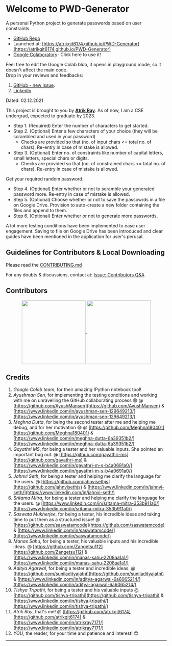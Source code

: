 # Welcome to PWD-Generator
A personal Python project to generate passwords based on user constraints.

* [GitHub Repo](https://github.com/AtrikGit6174/PWD-Generator)
* Launched at: [https://atrikgit6174.github.io/PWD-Generator](https://atrikgit6174.github.io/PWD-Generator)
* [Google Colaboratory](https://colab.research.google.com/github/AtrikGit6174/PWD-Generator/blob/main/PWD_Generator.ipynb)- Click here to use it!

Feel free to edit the Google Colab blob, it opens in playground mode, so it doesn't affect the main code.
<br/>
Drop in your reviews and feedbacks:
1. [GitHub - new issue](https://github.com/AtrikGit6174/PWD-Generator/issues/new/choose).
2. [LinkedIn](https://www.linkedin.com/in/atrikray7171/)

Dated: 02.12.2021

This project is brought to you by **[Atrik Ray](https://github.com/AtrikGit6174)**.
As of now, I am a CSE undergrad, expected to graduate by 2023.

* Step 1. (Required) Enter the number of characters to get started.
* Step 2. (Optional) Enter a few characters of your choice (they will be scrambled and used in your password)
	* Checks are provided so that (no. of input chars <= total no. of chars). Re-entry in case of mistake is allowed.
* Step 3. (Optional) Enter no. of constraints like number of capital letters, small letters, special chars or digits.
	* Checks are provided so that (no. of constrained chars <= total no. of chars). Re-entry in case of mistake is allowed.
	
Get your required random password.

* Step 4. (Optional) Enter whether or not to scramble your generated password more. Re-entry in case of mistake is allowed.
* Step 5. (Optional) Choose whether or not to save the passowrds in a file on Google Drive. Provision to auto-create a new folder containing the files and append to them.
* Step 6. (Optional) Enter whether or not to generate more passwords.

A lot more testing conditions have been implemented to ease user engagement.
Saving to file on Google Drive has been introduced and clear guides have been mentioned in the application for user's perusal.

## Guidelines for Contributors & Local Downloading
Please read the [CONTRIBUTING.md](Contributing/CONTRIBUTING.md) 

For any doubts & discussions, contact at: [Issue: Contributors Q&A](https://github.com/AtrikGit6174/PWD-Generator/issues/new?assignees=AtrikGit6174&labels=help+wanted&template=contributors-q-a.md&title=)

## Contributors

<p align= "center">
		<a href="https://github.com/atrikgit6174">
			<img src= "https://github.com/atrikgit6174.png" width= 200px height= 200px align="center">
		</a>
		<a href="https://github.com/AyushMansen">
			<img src= "https://github.com/AyushMansen.png" width= 200px height= 200px align="center">
		</a>
</p>

## Credits
1. _Google Colab team_, for their amazing IPython notebook tool!
2. _Ayushman Sen_, for implementing the testing conditions and working with me on unravelling the GitHub collaborating process 😄 @ [https://github.com/AyushMansen](https://github.com/AyushMansen) & [https://www.linkedin.com/in/ayushman-sen-129649213/](https://www.linkedin.com/in/ayushman-sen-129649213/)
3. _Meghna Dutta_, for being the second tester after me and helping me debug, and for her motivation 😄 @ [https://github.com/Meghna180401](https://github.com/Meghna180401) & [https://www.linkedin.com/in/meghna-dutta-6a39351b2/](https://www.linkedin.com/in/meghna-dutta-6a39351b2/)
4. _Gayathri MS_, for being a tester and her valuable inputs. She pointed an important bug out. @ [https://github.com/gayathri-ms](https://github.com/gayathri-ms) & [https://www.linkedin.com/in/gayathri-m-s-b4a0691a0/](https://www.linkedin.com/in/gayathri-m-s-b4a0691a0/)
5. _Jahnvi Seth_, for being a tester and helping me clarify the language for the users. @ [https://github.com/jahnvisethjs](https://github.com/jahnvisethjs) & [https://www.linkedin.com/in/jahnvi-seth/](https://www.linkedin.com/in/jahnvi-seth/)
6. _Sritama Mitra_, for being a tester and helping me clarify the language for the users. @ [https://www.linkedin.com/in/sritama-mitra-353b911a0/](https://www.linkedin.com/in/sritama-mitra-353b911a0/)
7. _Saswata Mukherjee_, for being a tester, his incredible ideas and taking time to put them as a structured issue! @ [https://github.com/saswatamcode](https://github.com/saswatamcode) & [https://www.linkedin.com/in/saswatamcode/](https://www.linkedin.com/in/saswatamcode/)
8. _Manas Sahu_, for being a tester, his valuable inputs and his incredible ideas. @ [https://github.com/Zangetsu112](https://github.com/Zangetsu112) & [https://www.linkedin.com/in/manas-sahu-2208aa1a1/](https://www.linkedin.com/in/manas-sahu-2208aa1a1/)
9. _Aditya Agarwal_, for being a tester and incredible ideas. @ [https://github.com/suniladityajatni](https://github.com/suniladityajatni) & [https://www.linkedin.com/in/aditya-agarwal-6a6065214/](https://www.linkedin.com/in/aditya-agarwal-6a6065214/)
10. _Tishya Tripathi_, for being a tester and his valuable inputs @ [https://github.com/tishya-tripathi](https://github.com/tishya-tripathi) & [https://www.linkedin.com/in/tishya-tripathi/](https://www.linkedin.com/in/tishya-tripathi/)
11. _Atrik Ray_, that's me! @ [https://github.com/atrikgit6174](https://github.com/atrikgit6174) & [https://www.linkedin.com/in/atrikray7171/](https://www.linkedin.com/in/atrikray7171/)
12. _YOU_, the reader, for your time and patience and interest! 😊

****************************************************************************************************************************************
<!--script src="https://gist.github.com/AtrikGit6174/b6274fdd4d03b7beedf11d8d94c3b907.js"></script-->
